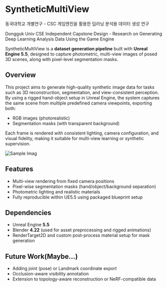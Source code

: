 # SyntheticMultiView

동국대학교 개별연구 - CSC 게임엔진을 활용한 딥러닝 분석용 데이터 생성 연구

Dongguk Univ CSE Independent Capstone Design - Research on Generating Deep Learning Analysis Data Using the Game Engine

SyntheticMultiView is a **dataset generation pipeline** built with **Unreal Engine 5.5**, designed to capture photometric, multi-view images of posed 3D scenes, along with pixel-level segmentation masks.

## Overview

This project aims to generate high-quality synthetic image data for tasks such as 3D reconstruction, segmentation, and view-consistent perception. By using a rigged hand-object setup in Unreal Engine, the system captures the same scene from multiple predefined camera viewpoints, exporting both:

- RGB images (photorealistic)
- Segmentation masks (with transparent background)

Each frame is rendered with consistent lighting, camera configuration, and visual fidelity, making it suitable for multi-view learning or synthetic supervision.


![Sample Imag](https://github.com/user-attachments/assets/622a808f-8045-4a84-9f9c-fdea2146c2ac)

## Features

- Multi-view rendering from fixed camera positions  
- Pixel-wise segmentation masks (hand/object/background separation)  
- Photometric lighting and realistic materials  
- Fully reproducible within UE5.5 using packaged blueprint setup

## Dependencies

- Unreal Engine **5.5**
- Blender **4.22** (used for asset preprocessing and rigged animations)
- RenderTarget2D and custom post-process material setup for mask generation

## Future Work(Maybe...)

- Adding joint (pose) or Landmark coordinate export  
- Occlusion-aware visibility annotation  
- Extension to topology-aware reconstruction or NeRF-compatible data


